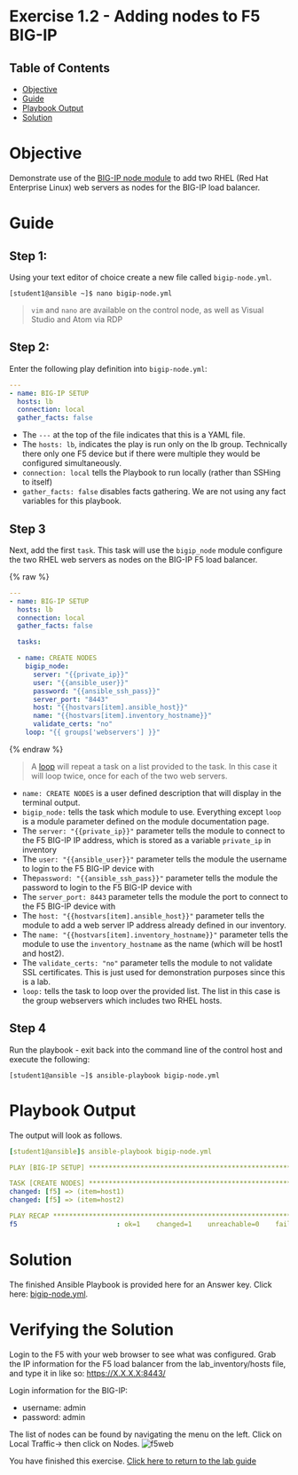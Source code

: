 # Exercise 1.2 - Adding nodes to F5 BIG-IP

## Table of Contents

- [Objective](#objective)
- [Guide](#guide)
- [Playbook Output](#playbook-output)
- [Solution](#solution)

# Objective

Demonstrate use of the [BIG-IP node module](https://docs.ansible.com/ansible/latest/modules/bigip_node_module.html) to add two RHEL (Red Hat Enterprise Linux) web servers as nodes for the BIG-IP load balancer.

# Guide

## Step 1:

Using your text editor of choice create a new file called `bigip-node.yml`.

```
[student1@ansible ~]$ nano bigip-node.yml
```

>`vim` and `nano` are available on the control node, as well as Visual Studio and Atom via RDP

## Step 2:

Enter the following play definition into `bigip-node.yml`:

``` yaml
---
- name: BIG-IP SETUP
  hosts: lb
  connection: local
  gather_facts: false
```

- The `---` at the top of the file indicates that this is a YAML file.
- The `hosts: lb`,  indicates the play is run only on the lb group.  Technically there only one F5 device but if there were multiple they would be configured simultaneously.
- `connection: local` tells the Playbook to run locally (rather than SSHing to itself)
- `gather_facts: false` disables facts gathering.  We are not using any fact variables for this playbook.

## Step 3

Next, add the first `task`. This task will use the `bigip_node` module configure the two RHEL web servers as nodes on the BIG-IP F5 load balancer.

{% raw %}
``` yaml
---
- name: BIG-IP SETUP
  hosts: lb
  connection: local
  gather_facts: false

  tasks:

  - name: CREATE NODES
    bigip_node:
      server: "{{private_ip}}"
      user: "{{ansible_user}}"
      password: "{{ansible_ssh_pass}}"
      server_port: "8443"
      host: "{{hostvars[item].ansible_host}}"
      name: "{{hostvars[item].inventory_hostname}}"
      validate_certs: "no"
    loop: "{{ groups['webservers'] }}"
```
{% endraw %}

>A [loop](https://docs.ansible.com/ansible/latest/user_guide/playbooks_loops.html) will repeat a task on a list provided to the task.  In this case it will loop twice, once for each of the two web servers.

- `name: CREATE NODES` is a user defined description that will display in the terminal output.
- `bigip_node:` tells the task which module to use.  Everything except `loop` is a module parameter defined on the module documentation page.
- The `server: "{{private_ip}}"` parameter tells the module to connect to the F5 BIG-IP IP address, which is stored as a variable `private_ip` in inventory
- The `user: "{{ansible_user}}"` parameter tells the module the username to login to the F5 BIG-IP device with
- The`password: "{{ansible_ssh_pass}}"` parameter tells the module the password to login to the F5 BIG-IP device with
- The `server_port: 8443` parameter tells the module the port to connect to the F5 BIG-IP device with
- The `host: "{{hostvars[item].ansible_host}}"` parameter tells the module to add a web server IP address already defined in our inventory.
- The `name: "{{hostvars[item].inventory_hostname}}"` parameter tells the module to use the `inventory_hostname` as the name (which will be host1 and host2).
- The `validate_certs: "no"` parameter tells the module to not validate SSL certificates.  This is just used for demonstration purposes since this is a lab.
- `loop:` tells the task to loop over the provided list.  The list in this case is the group webservers which includes two RHEL hosts.

## Step 4

Run the playbook - exit back into the command line of the control host and execute the following:

```
[student1@ansible ~]$ ansible-playbook bigip-node.yml
```

# Playbook Output

The output will look as follows.

```yaml
[student1@ansible]$ ansible-playbook bigip-node.yml

PLAY [BIG-IP SETUP] ************************************************************

TASK [CREATE NODES] ************************************************************
changed: [f5] => (item=host1)
changed: [f5] => (item=host2)

PLAY RECAP *********************************************************************
f5                         : ok=1    changed=1    unreachable=0    failed=0
```

# Solution

The finished Ansible Playbook is provided here for an Answer key.  Click here: [bigip-node.yml](https://github.com/network-automation/linklight/blob/master/exercises/ansible_f5/1.2-add-node/bigip-node.yml).

# Verifying the Solution

Login to the F5 with your web browser to see what was configured.  Grab the IP information for the F5 load balancer from the lab_inventory/hosts file, and type it in like so: https://X.X.X.X:8443/

Login information for the BIG-IP:
- username: admin
- password: admin

The list of nodes can be found by navigating the menu on the left.  Click on Local Traffic-> then click on Nodes.
![f5web](nodes.png)

You have finished this exercise.  [Click here to return to the lab guide](../README.md)
